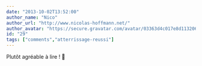 ```yaml
---
date: "2013-10-02T13:52:00"
author_name: "Nico"
author_url: "http://www.nicolas-hoffmann.net/"
author_avatar: "https://secure.gravatar.com/avatar/03363d4c017e8d11320687f2efa722a0"
id: "29"
tags: ["comments","atterrissage-reussi"]
---
```

Plutôt agréable à lire ! 🙂